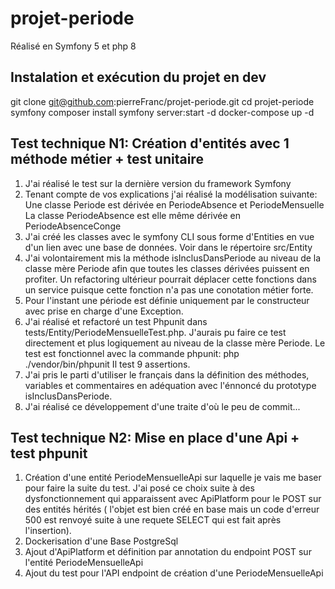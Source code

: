 # projet-periode
Réalisé en Symfony 5 et php 8


## Instalation et exécution du projet en dev
git clone git@github.com:pierreFranc/projet-periode.git
cd projet-periode
symfony composer install
symfony server:start -d
docker-compose up -d



## Test technique N1: Création d'entités avec 1 méthode métier + test unitaire

1. J'ai réalisé le test sur la dernière version du framework Symfony
2. Tenant compte de vos explications j'ai réalisé la modélisation suivante:
  Une classe Periode est dérivée en PeriodeAbsence et PeriodeMensuelle
  La classe PeriodeAbsence est elle même dérivée en PeriodeAbsenceConge
3. J'ai créé les classes avec le symfony CLI sous forme d'Entities en vue d'un lien avec une base de données.
Voir dans le répertoire src/Entity
4. J'ai volontairement mis la méthode isInclusDansPeriode au niveau de la classe mère Periode afin que toutes les classes dérivées puissent en profiter.
Un refactoring ultérieur pourrait déplacer cette fonctions dans un service puisque cette fonction n'a pas une conotation métier forte.
5. Pour l'instant une période est définie uniquement par le constructeur avec prise en charge d'une Exception.
6. J'ai réalisé et refactoré un test Phpunit dans tests/Entity/PeriodeMensuelleTest.php. 
J'aurais pu faire ce test directement et plus logiquement au niveau de la classe mère Periode.
Le test est fonctionnel avec la commande phpunit: php ./vendor/bin/phpunit 
Il test 9 assertions.
7. J'ai pris le parti d'utiliser le français dans la définition des méthodes, variables et commentaires en adéquation avec l'énnoncé du prototype isInclusDansPeriode.
8. J'ai réalisé ce développement d'une traite d'où le peu de commit...

## Test technique N2: Mise en place d'une Api + test phpunit

1. Création d'une entité PeriodeMensuelleApi sur laquelle je vais me baser pour faire la suite du test.
J'ai posé ce choix suite à des dysfonctionnement qui apparaissent avec ApiPlatform pour le POST sur 
des entités hérités ( l'objet est bien créé en base mais un code d'erreur 500 est renvoyé suite à 
une requete SELECT qui est fait après l'insertion).
2. Dockerisation d'une Base PostgreSql
3. Ajout d'ApiPlatform et définition par annotation du endpoint POST sur l'entité PeriodeMensuelleApi
4. Ajout du test pour l'API endpoint de création d'une PeriodeMensuelleApi

